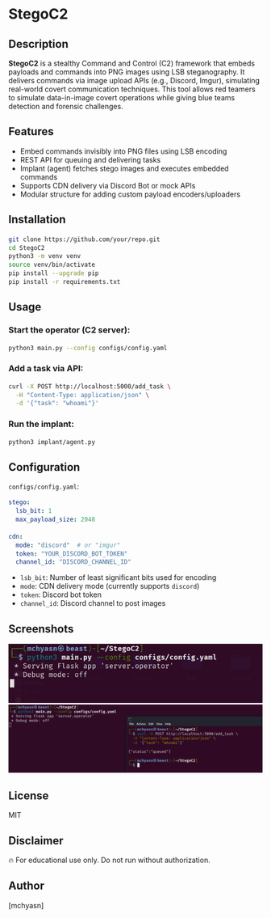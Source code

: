 # StegoC2

## Description

**StegoC2** is a stealthy Command and Control (C2) framework that embeds payloads and commands into PNG images using LSB steganography. It delivers commands via image upload APIs (e.g., Discord, Imgur), simulating real-world covert communication techniques. This tool allows red teamers to simulate data-in-image covert operations while giving blue teams detection and forensic challenges.

## Features

* Embed commands invisibly into PNG files using LSB encoding
* REST API for queuing and delivering tasks
* Implant (agent) fetches stego images and executes embedded commands
* Supports CDN delivery via Discord Bot or mock APIs
* Modular structure for adding custom payload encoders/uploaders

## Installation

```bash
git clone https://github.com/your/repo.git
cd StegoC2
python3 -m venv venv
source venv/bin/activate
pip install --upgrade pip
pip install -r requirements.txt
```

## Usage

### Start the operator (C2 server):

```bash
python3 main.py --config configs/config.yaml
```

### Add a task via API:

```bash
curl -X POST http://localhost:5000/add_task \
  -H "Content-Type: application/json" \
  -d '{"task": "whoami"}'
```

### Run the implant:

```bash
python3 implant/agent.py
```

## Configuration

`configs/config.yaml`:

```yaml
stego:
  lsb_bit: 1
  max_payload_size: 2048

cdn:
  mode: "discord"  # or "imgur"
  token: "YOUR_DISCORD_BOT_TOKEN"
  channel_id: "DISCORD_CHANNEL_ID"
```

* `lsb_bit`: Number of least significant bits used for encoding
* `mode`: CDN delivery mode (currently supports `discord`)
* `token`: Discord bot token
* `channel_id`: Discord channel to post images

## Screenshots

![Steganographic C2 Server](https://raw.githubusercontent.com/mchyasn/cybersecurity-tools/main/06-Command-and-Control-C2-Systems/StegoC2/screenshots/0.png)
![Steganographic C2 Server](https://raw.githubusercontent.com/mchyasn/cybersecurity-tools/main/06-Command-and-Control-C2-Systems/StegoC2/screenshots/1.png)

## License

MIT

## Disclaimer

🔥 For educational use only. Do not run without authorization.

## Author

\[mchyasn]
